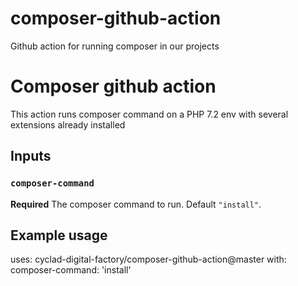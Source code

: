 # composer-github-action
Github action for running composer in our projects

# Composer github action

This action runs composer command on a PHP 7.2 env with several extensions already installed

## Inputs

### `composer-command`

**Required** The composer command to run. Default `"install"`.

## Example usage

uses: cyclad-digital-factory/composer-github-action@master
with:
  composer-command: 'install'
